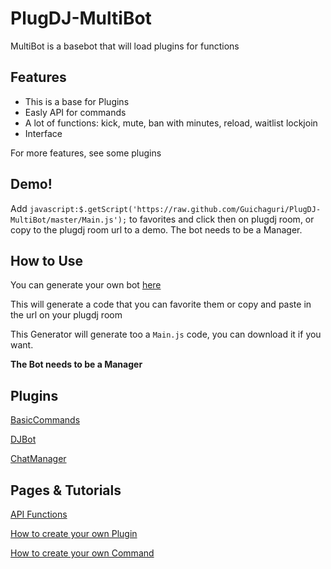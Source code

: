 PlugDJ-MultiBot
===============
MultiBot is a basebot that will load plugins for functions

Features
-----------
* This is a base for Plugins
* Easly API for commands 
* A lot of functions: kick, mute, ban with minutes, reload, waitlist lockjoin
* Interface

For more features, see some plugins

Demo!
-----------
Add `javascript:$.getScript('https://raw.github.com/Guichaguri/PlugDJ-MultiBot/master/Main.js');` to favorites and click then on plugdj room, or copy to the plugdj room url to a demo. The bot needs to be a Manager.

How to Use
-----------

You can generate your own bot [here](http://guiscripts.6te.net/plugdj/botgenerator.php)

This will generate a code that you can favorite them or copy and paste in the url on your plugdj room

This Generator will generate too a `Main.js` code, you can download it if you want.

**The Bot needs to be a Manager**

Plugins
-----------
[BasicCommands](https://github.com/Guichaguri/PlugDJ-MultiBot/wiki/%5BPLUGIN%5D-BasicCommands)

[DJBot](https://github.com/Guichaguri/PlugDJ-MultiBot/wiki/%5BPLUGIN%5D-DJBot)

[ChatManager](https://github.com/Guichaguri/PlugDJ-MultiBot/wiki/%5BPLUGIN%5D-ChatManager)

Pages & Tutorials
-----------
[API Functions](https://github.com/Guichaguri/PlugDJ-MultiBot/wiki/API-Functions)

[How to create your own Plugin](https://github.com/Guichaguri/PlugDJ-MultiBot/wiki/How-to-create-your-own-plugin)

[How to create your own Command](https://github.com/Guichaguri/PlugDJ-MultiBot/wiki/How-to-create-your-own-command)
